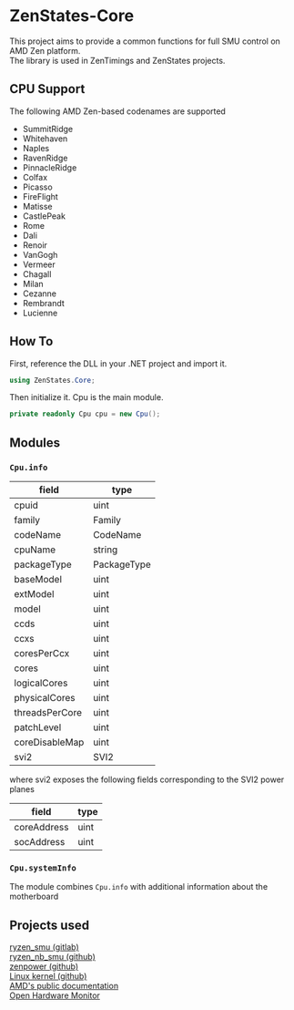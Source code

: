 # ZenStates-Core
This project aims to provide a common functions for full SMU control on AMD Zen platform.  
The library is used in ZenTimings and ZenStates projects.

## CPU Support
The following AMD Zen-based codenames are supported
* SummitRidge
* Whitehaven
* Naples
* RavenRidge
* PinnacleRidge
* Colfax
* Picasso
* FireFlight
* Matisse
* CastlePeak
* Rome
* Dali
* Renoir
* VanGogh
* Vermeer
* Chagall
* Milan
* Cezanne
* Rembrandt
* Lucienne

## How To
First, reference the DLL in your .NET project and import it.
```c#
using ZenStates.Core;
```
Then initialize it. Cpu is the main module.
```c#
private readonly Cpu cpu = new Cpu();
```

## Modules
### `Cpu.info`

| field          | type        |
|----------------|-------------|
| cpuid          | uint        |
| family         | Family      |
| codeName       | CodeName    |
| cpuName        | string      |
| packageType    | PackageType |
| baseModel      | uint        |
| extModel       | uint        |
| model          | uint        |
| ccds           | uint        |
| ccxs           | uint        |
| coresPerCcx    | uint        |
| cores          | uint        |
| logicalCores   | uint        |
| physicalCores  | uint        |
| threadsPerCore | uint        |
| patchLevel     | uint        |
| coreDisableMap | uint        |
| svi2           | SVI2        |


where svi2 exposes the following fields corresponding to the SVI2 power planes

| field          | type        |
|----------------|-------------|
| coreAddress    | uint        |
| socAddress     | uint        |

### `Cpu.systemInfo`

The module combines `Cpu.info` with additional information about the motherboard

## Projects used
[ryzen_smu (gitlab)](https://gitlab.com/leogx9r/ryzen_smu/)  
[ryzen_nb_smu (github)](https://github.com/flygoat/ryzen_nb_smu)  
[zenpower (github)](https://github.com/ocerman/zenpower)  
[Linux kernel (github)](https://github.com/torvalds/linux)  
[AMD's public documentation](https://www.amd.com/en/support/tech-docs)  
[Open Hardware Monitor](https://github.com/openhardwaremonitor/openhardwaremonitor)  
